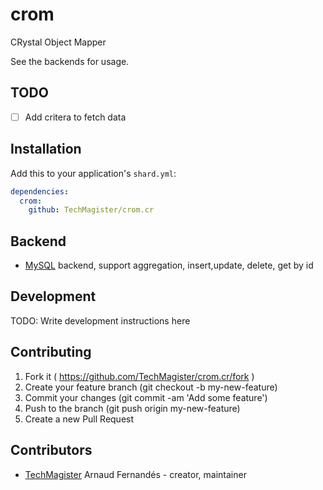 # crom

CRystal Object Mapper

See the backends for usage.

## TODO
- [ ] Add critera to fetch data

## Installation


Add this to your application's `shard.yml`:

```yaml
dependencies:
  crom:
    github: TechMagister/crom.cr
```


## Backend

- [MySQL](https://github.com/TechMagister/crom-mysql.cr) backend, support aggregation, insert,update, delete, get by id

## Development

TODO: Write development instructions here

## Contributing

1. Fork it ( https://github.com/TechMagister/crom.cr/fork )
2. Create your feature branch (git checkout -b my-new-feature)
3. Commit your changes (git commit -am 'Add some feature')
4. Push to the branch (git push origin my-new-feature)
5. Create a new Pull Request

## Contributors

- [TechMagister](https://github.com/TechMagister) Arnaud Fernandés - creator, maintainer
